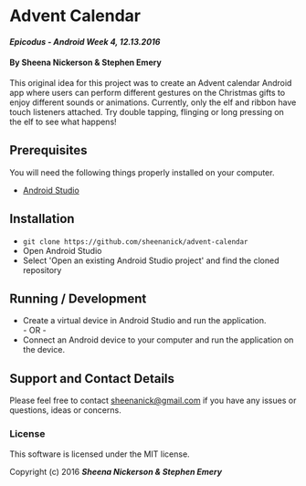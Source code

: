 # Advent Calendar

#### _Epicodus - Android Week 4, 12.13.2016_

#### By Sheena Nickerson & Stephen Emery

This original idea for this project was to create an Advent calendar Android app where users can perform different gestures on the Christmas gifts to enjoy different sounds or animations. Currently, only the elf and ribbon have touch listeners attached. Try double tapping, flinging or long pressing on the elf to see what happens!

## Prerequisites

You will need the following things properly installed on your computer.

* [Android Studio](https://developer.android.com/studio/index.html)

## Installation

* `git clone https://github.com/sheenanick/advent-calendar`
* Open Android Studio
* Select 'Open an existing Android Studio project' and find the cloned repository

## Running / Development

* Create a virtual device in Android Studio and run the application.
<br>- OR -
* Connect an Android device to your computer and run the application on the device.

## Support and Contact Details

Please feel free to contact sheenanick@gmail.com if you have any issues or questions, ideas or concerns.

### License

This software is licensed under the MIT license.

Copyright (c) 2016 **_Sheena Nickerson & Stephen Emery_**
